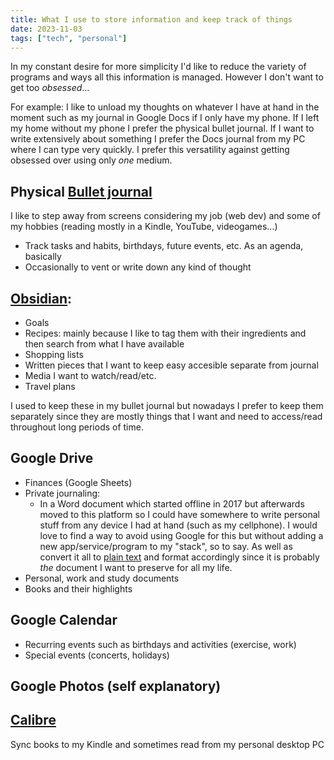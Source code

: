 ```yaml
---
title: What I use to store information and keep track of things
date: 2023-11-03
tags: ["tech", "personal"]
---
```


In my constant desire for more simplicity I'd like to reduce the variety of programs and ways all this information is managed. However I don't want to get too _obsessed_...

For example: I like to unload my thoughts on whatever I have at hand in the moment such as my journal in Google Docs if I only have my phone. If I left my home without my phone I prefer the physical bullet journal. If I want to write extensively about something I prefer the Docs journal from my PC where I can type very quickly. I prefer this versatility against getting obsessed over using only _one_ medium.

## Physical [Bullet journal](https://bulletjournal.com/)
I like to step away from screens considering my job (web dev) and some of my hobbies (reading mostly in a Kindle, YouTube, videogames...)
- Track tasks and habits, birthdays, future events, etc. As an agenda, basically
- Occasionally to vent or write down any kind of thought

## [Obsidian](https://obsidian.md/):
- Goals
- Recipes: mainly because I like to tag them with their ingredients and then search from what I have available
- Shopping lists
- Written pieces that I want to keep easy accesible separate from journal
- Media I want to watch/read/etc.
- Travel plans

I used to keep these in my bullet journal but nowadays I prefer to keep them separately since they are mostly things that I want and need to access/read throughout long periods of time.

## Google Drive
- Finances (Google Sheets)
- Private journaling: 
    - In a Word document which started offline in 2017 but afterwards moved to this platform so I could have somewhere to write personal stuff from any device I had at hand (such as my cellphone). I would love to find a way to avoid using Google for this but without adding a new app/service/program to my "stack", so to say. As well as convert it all to [plain text](https://sive.rs/plaintext) and format accordingly since it is probably _the_ document I want to preserve for all my life.
- Personal, work and study documents
- Books and their highlights

## Google Calendar
- Recurring events such as birthdays and activities (exercise, work)
- Special events (concerts, holidays)

## Google Photos (self explanatory)

## [Calibre](https://calibre-ebook.com/)
Sync books to my Kindle and sometimes read from my personal desktop PC